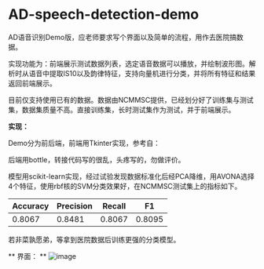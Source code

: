 # AD-speech-detection-demo

AD语音识别Demo版，应老师要求写个界面以及简单的流程，用作去医院搞数据。

实现功能为：前端展示测试数据列表，选定语音数据可以播放，并绘制波形图。解析时从语音中提取IS10以及韵律特征，支持向量机进行分类，并将所有特征和结果返回前端展示。

目前仅支持使用已有的数据。数据由NCMMSC提供，已经划分好了训练集与测试集，数据集质量不高。直接训练集，长时测试集作为测试，并于前端展示。

**实现：**

Demo分为前后端，前端用Tkinter实现，参考自：

后端用bottle，转接代码写的很乱，头疼写的，勿做评价。

模型用scikit-learn实现，经过试验发现数据标准化后经PCA降维，用AVONA选择4个特征，使用rbf核的SVM分类效果好，在NCMMSC测试集上的指标如下。

| Accuracy | Precision | Recall | F1     |
| -------- | --------- | ------ | ------ |
| 0.8067   | 0.8481    | 0.8067 | 0.8095 |



若非菜孰愿弟，等拿到医院数据后训练更强的分类模型。

** 界面： **
![image](https://github.com/xxx/xxx/blob/master/xxx/xxx.png)
